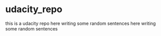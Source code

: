 # udacity_repo
this is a udacity repo
here writing some random sentences
here writing some random sentences